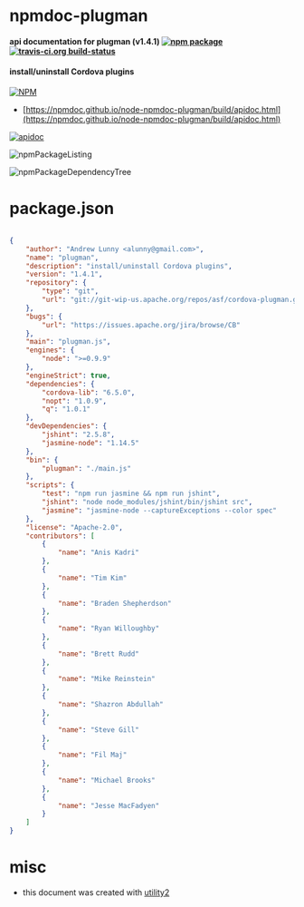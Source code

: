 # npmdoc-plugman

#### api documentation for  plugman (v1.4.1)  [![npm package](https://img.shields.io/npm/v/npmdoc-plugman.svg?style=flat-square)](https://www.npmjs.org/package/npmdoc-plugman) [![travis-ci.org build-status](https://api.travis-ci.org/npmdoc/node-npmdoc-plugman.svg)](https://travis-ci.org/npmdoc/node-npmdoc-plugman)

#### install/uninstall Cordova plugins

[![NPM](https://nodei.co/npm/plugman.png?downloads=true&downloadRank=true&stars=true)](https://www.npmjs.com/package/plugman)

- [https://npmdoc.github.io/node-npmdoc-plugman/build/apidoc.html](https://npmdoc.github.io/node-npmdoc-plugman/build/apidoc.html)

[![apidoc](https://npmdoc.github.io/node-npmdoc-plugman/build/screenCapture.buildCi.browser.%252Ftmp%252Fbuild%252Fapidoc.html.png)](https://npmdoc.github.io/node-npmdoc-plugman/build/apidoc.html)

![npmPackageListing](https://npmdoc.github.io/node-npmdoc-plugman/build/screenCapture.npmPackageListing.svg)

![npmPackageDependencyTree](https://npmdoc.github.io/node-npmdoc-plugman/build/screenCapture.npmPackageDependencyTree.svg)



# package.json

```json

{
    "author": "Andrew Lunny <alunny@gmail.com>",
    "name": "plugman",
    "description": "install/uninstall Cordova plugins",
    "version": "1.4.1",
    "repository": {
        "type": "git",
        "url": "git://git-wip-us.apache.org/repos/asf/cordova-plugman.git"
    },
    "bugs": {
        "url": "https://issues.apache.org/jira/browse/CB"
    },
    "main": "plugman.js",
    "engines": {
        "node": ">=0.9.9"
    },
    "engineStrict": true,
    "dependencies": {
        "cordova-lib": "6.5.0",
        "nopt": "1.0.9",
        "q": "1.0.1"
    },
    "devDependencies": {
        "jshint": "2.5.8",
        "jasmine-node": "1.14.5"
    },
    "bin": {
        "plugman": "./main.js"
    },
    "scripts": {
        "test": "npm run jasmine && npm run jshint",
        "jshint": "node node_modules/jshint/bin/jshint src",
        "jasmine": "jasmine-node --captureExceptions --color spec"
    },
    "license": "Apache-2.0",
    "contributors": [
        {
            "name": "Anis Kadri"
        },
        {
            "name": "Tim Kim"
        },
        {
            "name": "Braden Shepherdson"
        },
        {
            "name": "Ryan Willoughby"
        },
        {
            "name": "Brett Rudd"
        },
        {
            "name": "Mike Reinstein"
        },
        {
            "name": "Shazron Abdullah"
        },
        {
            "name": "Steve Gill"
        },
        {
            "name": "Fil Maj"
        },
        {
            "name": "Michael Brooks"
        },
        {
            "name": "Jesse MacFadyen"
        }
    ]
}
```



# misc
- this document was created with [utility2](https://github.com/kaizhu256/node-utility2)
